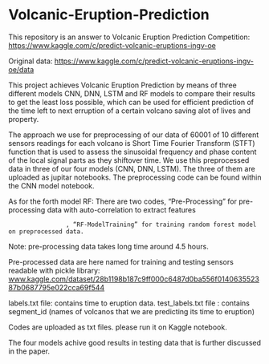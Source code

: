 # Volcanic-Eruption-Prediction
This repository is an answer to Volcanic Eruption Prediction Competition: https://www.kaggle.com/c/predict-volcanic-eruptions-ingv-oe

Original data: https://www.kaggle.com/c/predict-volcanic-eruptions-ingv-oe/data

This project achieves Volcanic Eruption Prediction by means of three different models CNN, DNN, LSTM and RF models to compare their results to get the least loss possible, which can be used for efficient prediction of the time left to next erruption of a certain volcano saving alot of lives and property. 

The approach we use for preprocessing of our data of 60001 of 10 different sensors readings for each volcano is Short Time Fourier Transform (STFT) function that is used to assess the sinusoidal frequency and phase content of the local signal parts as they shiftover time. We use this preprocessed data in three of our four models (CNN, DNN, LSTM). The three of them are uploaded as jupitar notebooks. The preprocessing code can be found within the CNN model notebook.

As for the forth model RF: 
There are two codes, “Pre-Processing” for pre-processing data with auto-correlation to extract features 

                    , “RF-ModelTraining” for training random forest model on preprocessed data. 

Note: pre-processing data takes long time around 4.5 hours. 

Pre-processed data are here named for training and testing sensors  readable with pickle library: www.kaggle.com/dataset/28b1198b187c9ff000c6487d0ba556f014063552387b0687795e022cca69f544

labels.txt file: contains time to eruption data. 
test_labels.txt file : contains segment_id (names of volcanos that we are predicting its time to eruption)
 
Codes are uploaded as txt files.  please run it on Kaggle notebook.

The four models achive good results in testing data that is further discussed in the paper.

